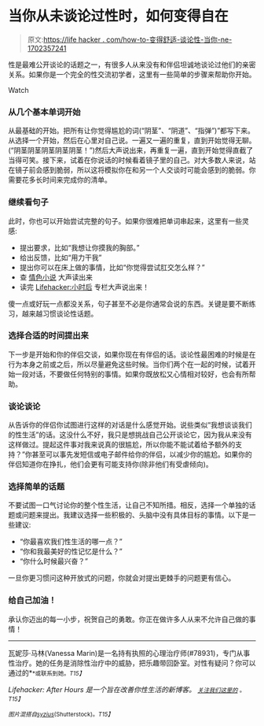 # 当你从未谈论过性时，如何变得自在

> 原文:[https://life hacker . com/how-to-变得舒适-谈论性-当你-ne-1702357241](https://lifehacker.com/how-to-become-comfortable-talking-about-sex-when-you-ne-1702357241)

性是最难公开谈论的话题之一，有很多人从来没有和伴侣坦诚地谈论过他们的亲密关系。如果你是一个完全的性交流初学者，这里有一些简单的步骤来帮助你开始。

Watch

### 从几个基本单词开始

从最基础的开始。把所有让你觉得尴尬的词(“阴茎”、“阴道”、“指弹”)”都写下来。从选择一个开始，然后在心里对自己说。一遍又一遍的重复，直到开始觉得无聊。(“阴茎阴茎阴茎阴茎阴茎！”)然后大声说出来，再重复一遍，直到开始觉得直截了当得可笑。接下来，试着在你说话的时候看着镜子里的自己。对大多数人来说，站在镜子前会感到脆弱，所以这将模拟你在和另一个人交谈时可能会感到的脆弱。你需要花多长时间来完成你的清单。

### 继续看句子

此时，你也可以开始尝试完整的句子。如果你很难把单词串起来，这里有一些灵感:

*   提出要求，比如“我想让你摸我的胸部。”
*   给出反馈，比如“用力干我”
*   提出你可以在床上做的事情，比如“你觉得尝试肛交怎么样？”
*   查 [情色小说](https://www.lelo.com/blog/erotic-fantasies/) 大声读出来
*   读完 [Lifehacker:小时后](http://afterhours.lifehacker.com/) 专栏大声说出来！

傻一点或好玩一点都没关系，句子甚至不必是你通常会说的东西。关键是要不断练习，越来越习惯谈论性话题。

### 选择合适的时间提出来

下一步是开始和你的伴侣交谈，如果你现在有伴侣的话。谈论性最困难的时候是在行为本身之前或之后，所以尽量避免这些时候。当你们两个在一起的时候，试着开始一段对话，不要做任何特别的事情。如果你既放松又心情相对较好，也会有所帮助。

### 谈论谈论

从告诉你的伴侣你试图进行这样的对话是什么感觉开始。说些类似“我想谈谈我们的性生活”的话。这没什么不好，我只是想挑战自己公开谈论它，因为我从来没有这样做过。提起这件事对我来说真的很尴尬，所以你能不能试着给予额外的支持？”你甚至可以事先发短信或电子邮件给你的伴侣，以减少你的尴尬。如果你的伴侣知道你在挣扎，他们会更有可能支持你(除非他们有受虐倾向)。

### 选择简单的话题

不要试图一口气讨论你的整个性生活，让自己不知所措。相反，选择一个单独的话题或问题来提出。我建议选择一些积极的、头脑中没有具体目标的事情。以下是一些建议:

*   “你最喜欢我们性生活的哪一点？”
*   “你和我最美好的性记忆是什么？”
*   “你什么时候最兴奋？”

一旦你更习惯问这种开放式的问题，你就会对提出更棘手的问题更有信心。

### 给自己加油！

承认你迈出的每一小步，祝贺自己的勇敢。你正在做许多人从来不允许自己做的事情！

* * *

瓦妮莎·马林(Vanessa Marin)是一名持有执照的心理治疗师(#78931)，专门从事性治疗。她的任务是消除性治疗中的威胁，把乐趣带回卧室。对性有疑问？你可以通过的[<small></small>](mailto:Vanessa.Marin@Lifehacker.com)*<small>*或联系到她。*T15】</small>*

*Lifehacker: After Hours 是一个旨在改善你性生活的新博客。 [<small>*关注我们这里的*</small>](https://twitter.com/LHAfterHours) <small>*。*T15】</small>*

*<small>*图片混搭自*</small>[<small>*syzius*</small>](http://www.shutterstock.com/pic-24248590/stock-photo-passionate-woman-s-lips-with-talk-bubble-and-space-for-your-text-rastered-image-vector-format-in.html?src=so_76V0Ai-uTcEN13qAGzQ-5-0)<small>*(Shutterstock)。*T15】</small>*